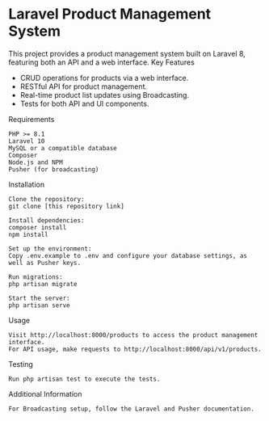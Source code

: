 # Laravel Product Management System

This project provides a product management system built on Laravel 8, featuring both an API and a web interface.
Key Features

- CRUD operations for products via a web interface.
- RESTful API for product management.
- Real-time product list updates using Broadcasting.
- Tests for both API and UI components.

Requirements

    PHP >= 8.1
    Laravel 10
    MySQL or a compatible database
    Composer
    Node.js and NPM
    Pusher (for broadcasting)

Installation

    Clone the repository:
    git clone [this repository link]

    Install dependencies:
    composer install
    npm install

    Set up the environment:
    Copy .env.example to .env and configure your database settings, as well as Pusher keys.

    Run migrations:
    php artisan migrate

    Start the server:
    php artisan serve

Usage

    Visit http://localhost:8000/products to access the product management interface.
    For API usage, make requests to http://localhost:8000/api/v1/products.

Testing

    Run php artisan test to execute the tests.

Additional Information

    For Broadcasting setup, follow the Laravel and Pusher documentation.
